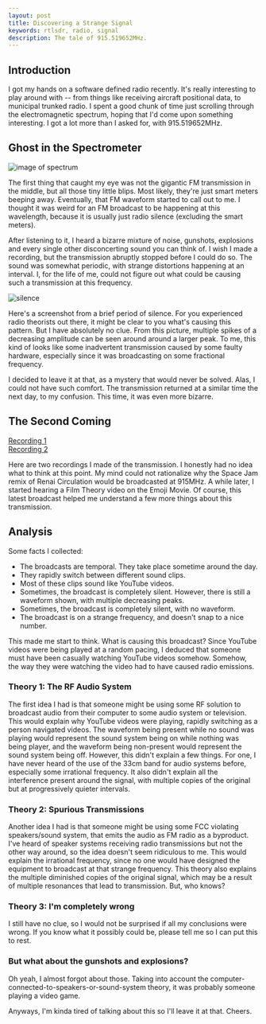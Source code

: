 ```yaml
---
layout: post
title: Discovering a Strange Signal
keywords: rtlsdr, radio, signal
description: The tale of 915.519652MHz.
---
```


## Introduction
I got my hands on a software defined radio recently. It's really interesting to play around with -- from things like receiving aircraft positional data, to municipal trunked radio. I spent a good chunk of time just scrolling through the electromagnetic spectrum, hoping that I'd come upon something interesting. I got a lot more than I asked for, with 915.519652MHz.

## Ghost in the Spectrometer
![image of spectrum](https://i.imgur.com/LqkKfwT.png)

The first thing that caught my eye was not the gigantic FM transmission in the middle, but all those tiny little blips. Most likely, they're just smart meters beeping away. Eventually, that FM waveform started to call out to me. I thought it was weird for an FM broadcast to be happening at this wavelength, because it is usually just radio silence (excluding the smart meters).

After listening to it, I heard a bizarre mixture of noise, gunshots, explosions and every single other disconcerting sound you can think of. I wish I made a recording, but the transmission abruptly stopped before I could do so. The sound was somewhat periodic, with strange distortions happening at an interval. I, for the life of me, could not figure out what could be causing such a transmission at this frequency.

![silence](https://i.imgur.com/NpUGXhH.png)

Here's a screenshot from a brief period of silence. For you experienced radio theorists out there, it might be clear to you what's causing this pattern. But I have absolutely no clue. From this picture, multiple spikes of a decreasing amplitude can be seen around around a larger peak. To me, this kind of looks like some inadvertent transmission caused by some faulty hardware, especially since it was broadcasting on some fractional frequency.

I decided to leave it at that, as a mystery that would never be solved. Alas, I could not have such comfort. The transmission returned at a similar time the next day, to my confusion. This time, it was even more bizarre.

## The Second Coming

[Recording 1](https://streamable.com/f27j5)<br>
[Recording 2](https://streamable.com/jtbp0)

Here are two recordings I made of the transmission. I honestly had no idea what to think at this point. My mind could not rationalize why the Space Jam remix of Renai Circulation would be broadcasted at 915MHz. A while later, I started hearing a Film Theory video on the Emoji Movie. Of course, this latest broadcast helped me understand a few more things about this transmission.

## Analysis
Some facts I collected:
- The broadcasts are temporal. They take place sometime around the day.
- They rapidly switch between different sound clips.
- Most of these clips sound like YouTube videos.
- Sometimes, the broadcast is completely silent. However, there is still a waveform shown, with multiple decreasing peaks.
- Sometimes, the broadcast is completely silent, with no waveform.
- The broadcast is on a strange frequency, and doesn't snap to a nice number.

This made me start to think. What is causing this broadcast? Since YouTube videos were being played at a random pacing, I deduced that someone must have been casually watching YouTube videos somehow. Somehow, the way they were watching the video had to have caused radio emissions.

### Theory 1: The RF Audio System
The first idea I had is that someone might be using some RF solution to broadcast audio from their computer to some audio system or television. This would explain why YouTube videos were playing, rapidly switching as a person navigated videos. The waveform being present while no sound was playing would represent the sound system being on while nothing was being player, and the waveform being non-present would represent the sound system being off. However, this didn't explain a few things. For one, I have never heard of the use of the 33cm band for audio systems before, especially some irrational frequency. It also didn't explain all the interference present around the signal, with multiple copies of the original but at progressively quieter intervals.

### Theory 2: Spurious Transmissions
Another idea I had is that someone might be using some FCC violating speakers/sound system, that emits the audio as FM radio as a byproduct. I've heard of speaker systems receiving radio transmissions but not the other way around, so the idea doesn't seem ridiculous to me. This would explain the irrational frequency, since no one would have designed the equipment to broadcast at that strange frequency. This theory also explains the multiple diminished copies of the original signal, which may be a result of multiple resonances that lead to transmission. But, who knows?

### Theory 3: I'm completely wrong
I still have no clue, so I would not be surprised if all my conclusions were wrong. If you know what it possibly could be, please tell me so I can put this to rest.

### But what about the gunshots and explosions?
Oh yeah, I almost forgot about those. Taking into account the computer-connected-to-speakers-or-sound-system theory, it was probably someone playing a video game.

Anyways, I'm kinda tired of talking about this so I'll leave it at that. Cheers. 
